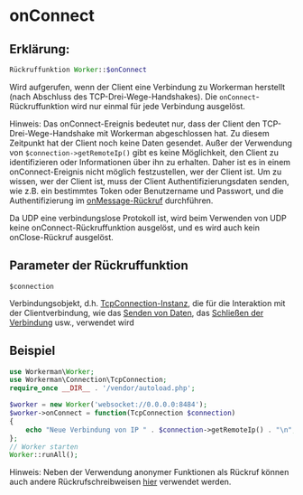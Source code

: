 # onConnect
## Erklärung:
```php
Rückruffunktion Worker::$onConnect
```

Wird aufgerufen, wenn der Client eine Verbindung zu Workerman herstellt (nach Abschluss des TCP-Drei-Wege-Handshakes). Die ```onConnect```-Rückruffunktion wird nur einmal für jede Verbindung ausgelöst.

Hinweis: Das onConnect-Ereignis bedeutet nur, dass der Client den TCP-Drei-Wege-Handshake mit Workerman abgeschlossen hat. Zu diesem Zeitpunkt hat der Client noch keine Daten gesendet. Außer der Verwendung von ```$connection->getRemoteIp()``` gibt es keine Möglichkeit, den Client zu identifizieren oder Informationen über ihn zu erhalten. Daher ist es in einem onConnect-Ereignis nicht möglich festzustellen, wer der Client ist. Um zu wissen, wer der Client ist, muss der Client Authentifizierungsdaten senden, wie z.B. ein bestimmtes Token oder Benutzername und Passwort, und die Authentifizierung im [onMessage-Rückruf](on-message.md) durchführen.

Da UDP eine verbindungslose Protokoll ist, wird beim Verwenden von UDP keine onConnect-Rückruffunktion ausgelöst, und es wird auch kein onClose-Rückruf ausgelöst.

## Parameter der Rückruffunktion

 ``` $connection ```

Verbindungsobjekt, d.h. [TcpConnection-Instanz](../tcp-connection.md), die für die Interaktion mit der Clientverbindung, wie das [Senden von Daten](../tcp-connection/send.md), das [Schließen der Verbindung](../tcp-connection/close.md) usw., verwendet wird


## Beispiel

```php
use Workerman\Worker;
use Workerman\Connection\TcpConnection;
require_once __DIR__ . '/vendor/autoload.php';

$worker = new Worker('websocket://0.0.0.0:8484');
$worker->onConnect = function(TcpConnection $connection)
{
    echo "Neue Verbindung von IP " . $connection->getRemoteIp() . "\n";
};
// Worker starten
Worker::runAll();
```

Hinweis: Neben der Verwendung anonymer Funktionen als Rückruf können auch andere Rückrufschreibweisen [hier](../faq/callback_methods.md) verwendet werden.
